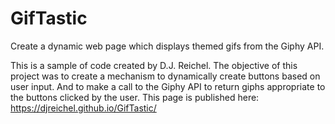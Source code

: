 # GifTastic
Create a dynamic web page which displays themed gifs from the Giphy API.

This is a sample of code created by D.J. Reichel.
The objective of this project was to create a mechanism to dynamically create buttons based on user input.
And to make a call to the Giphy API to return giphs appropriate to the buttons clicked by the user.
This page is published here: https://djreichel.github.io/GifTastic/
